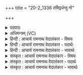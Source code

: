 +++
title = "20-2_1336 तमिद्वर्धन्तु नो"

+++
<details><summary>पदपाठः</summary>

त꣢म्। इत्। व꣢र्धन्तु। नः। गि꣡रः꣢꣯। व꣣त्स꣢म्। स꣣ꣳशि꣡श्व꣢रीः। स꣣म्। शि꣡श्व꣢꣯रीः। इ꣣व। यः꣢। इ꣡न्द्र꣢꣯स्य। हृ꣣दꣳस꣡निः꣢। १३३६।
</details>

<details><summary>अधिमन्त्रम् (VC)</summary>

- पवमानः सोमः
- अहमीयुराङ्गिरसः
- गायत्री
- षड्जः
</details>

<details><summary>हिन्दी : आचार्य रामनाथ वेदालंकार - विषयः</summary>

अगले मन्त्र में परमात्मा का विषय है।
</details>

<details><summary>हिन्दी : आचार्य रामनाथ वेदालंकार - पदार्थः</summary>

पदार्थान्वयभाषाः -  (तम् इत्) उस सोम अर्थात् शान्तिदायक परमात्मा को (नः गिरः) हमारी वाणियाँ (सं वर्धन्तु) बढ़ाएँ, प्रचारित करें। (शिश्वरीः) समृद्ध दूधवाली दुधारू गाएँ (वत्सम् इव) जैसे अपने बछड़े को दूध से बढ़ाती हैं। कैसे परमात्मा को? (यः) जो सोम परमात्मा (इन्द्रस्य) जीवात्मा के (हृदंसनिः) हृदय में रहनेवाला है ॥२॥ यहाँ उपमालङ्कार है ॥२॥
</details>

<details><summary>हिन्दी : आचार्य रामनाथ वेदालंकार - भावार्थः</summary>

भावार्थभाषाः -  विद्वान् धार्मिक जनों को चाहिए कि वे अपने उपदेशों से जनता में परमेश्वर के प्रति विश्वास उत्पन्न करें,जिससे सर्वत्र आस्तिकता और धार्मिकता का वातावरण उत्पन्न हो ॥२॥
</details>

<details><summary>संस्कृत : आचार्य रामनाथ वेदालंकार - विषयः</summary>

अथ परमात्मविषयमाह।
</details>

<details><summary>संस्कृत : आचार्य रामनाथ वेदालंकार - पदार्थः</summary>

पदार्थान्वयभाषाः -  (तम् इत्) तं खलु सोमं शान्तिदायकं परमात्मानम् (नः गिरः) अस्माकं वाचः (सं वर्धन्तु) संवर्धयन्तु, संवर्धनं चात्र प्रचारणं ज्ञेयम्। कथमिव ? (शिश्वरीः) वृद्धपयस्का (दोग्ध्र्यो गावः)। [टुओश्वि गतिवृद्ध्योः इत्यस्य रूपम्।] (वत्सम् इव) यथा स्वकीयं वत्सं पयसा वर्धयन्ति तथा। कीदृशम् परमात्मानम् ? (यः) सोमः परमात्मा (इन्द्रस्य) जीवात्मनः (हृदंसनिः) हृदयसेवी वर्तते। [हृदं हृदयं सनति संभजते यः स हृदंसनिः। द्वितीयाया अलुक्। षण सम्भक्तौ] ॥२॥ अत्रोपमालङ्कारः ॥२॥
</details>

<details><summary>संस्कृत : आचार्य रामनाथ वेदालंकार - भावार्थः</summary>

भावार्थभाषाः -  विद्वद्भिर्धार्मिकैर्जनैः स्वोपदेशैः जनतायां परमेश्वरं प्रति विश्वास उत्पादनीयः,येन सर्वत्राऽऽस्तिकताया धार्मिकतायाश्च वातावरणं भवेत् ॥२॥
</details>